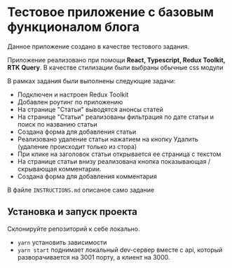 # Тестовое приложение с базовым функционалом блога

Данное приложение создано в качестве тестового задания.

Приложение реализовано при помощи **React, Typescript, Redux Toolkit, RTK Query**. В качестве стилизации были выбраны обычные css модули

В рамках задания были выполнены следующие задачи:

- Подключен и настроен Redux Toolkit
- Добавлен роутинг по приложению
- На странице "Статьи" выводятся анонсы статей
- На странице "Статьи" реализованы фильтрация по дате статьи и поиск по названию статьи
- Создана форма для добавления статьи
- Реализовано удаление статьи нажатием на кнопку Удалить (удаление происходит только из стора)
- При клике на заголовок статьи открывается ее страница с текстом
- На странице статьи внизу реализована кнопка показывающая / скрывающая комментарии.
- Создана форма для добавления комментария

В файле `INSTRUCTIONS.md` описаное само задание

## Установка и запуск проекта

Склонируйте репозиторий к себе локально.

- `yarn` установить зависимости
- `yarn start` поднимает локальный dev-сервер вместе с api, который разворачивается на 3001 порту, а клиент на 3000.
